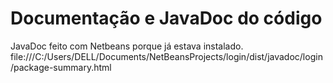 # Documentação e JavaDoc do código
JavaDoc feito com Netbeans porque já estava instalado.
file:///C:/Users/DELL/Documents/NetBeansProjects/login/dist/javadoc/login/package-summary.html
